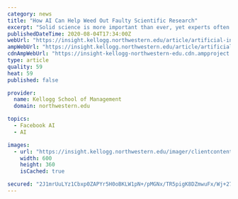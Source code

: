 ```yaml
---
category: news
title: "How AI Can Help Weed Out Faulty Scientific Research"
excerpt: "Solid science is more important than ever, yet experts often struggle to predict which studies will replicate. Artificial intelligence could do the job better."
publishedDateTime: 2020-08-04T17:34:00Z
webUrl: "https://insight.kellogg.northwestern.edu/article/artificial-intelligence-science-replicability"
ampWebUrl: "https://insight.kellogg.northwestern.edu/article/artificial-intelligence-science-replicability/amp"
cdnAmpWebUrl: "https://insight-kellogg-northwestern-edu.cdn.ampproject.org/c/s/insight.kellogg.northwestern.edu/article/artificial-intelligence-science-replicability/amp"
type: article
quality: 59
heat: 59
published: false

provider:
  name: Kellogg School of Management
  domain: northwestern.edu

topics:
  - Facebook AI
  - AI

images:
  - url: "https://insight.kellogg.northwestern.edu/imager/clientcontent/238498/AI_replicability_ed70ba7fff77c9fd60c2624db9acdf1d.jpg"
    width: 600
    height: 360
    isCached: true

secured: "2J1mrUuLYz1Cbxp0ZAPYr5H0oBKLW1pN+/pMGNx/TR5pigK8DZmwuFx/Wj+27v85AuzzoEylg8M4UJWnw7a8TkldREKXXfDnicCjqdiiQEiSEPY6yGDNh6EMu8BOX0yaOsQaqmxI+1dRA2bFm//M3wxx+MWlwNg+bQsnK9k22M6qjCwaUZsFEdhPurRN32xhQCtkWgl8IZQB1mYRLvVVpYmIFjDUUlrcQi1VFdoXu8r9i2kFa2/OfZg57MC+DRdgzoSvme0AGQkcEuwcyS9vDmvlrjsY8ZsnYtGSyDmpfI/uFzQ3oQGf6uPYERj/V7aWZMEIt5/kk+aaXw3y7wtZfw==;MAriS7/4PZK8Q9SfOW+3sw=="
---
```



